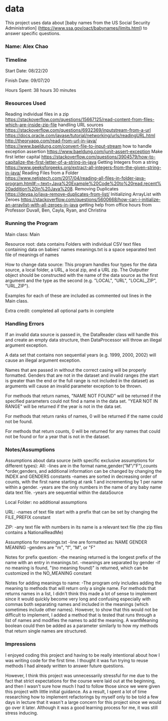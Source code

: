 data
====

This project uses data about [baby names from the US Social Security Administration] 
(https://www.ssa.gov/oact/babynames/limits.html) to answer specific questions. 

### Name: Alex Chao

### Timeline

Start Date: 08/22/20

Finish Date: 09/07/20

Hours Spent: 38 hours 30 minutes

### Resources Used
Reading individual files in a zip 
https://stackoverflow.com/questions/15667125/read-content-from-files-which-are-inside-zip-file
handling URL sources
https://stackoverflow.com/questions/6932369/inputstream-from-a-url
https://docs.oracle.com/javase/tutorial/networking/urls/readingURL.html
http://theoryapp.com/read-from-url-in-java/
https://www.baeldung.com/convert-file-to-input-stream
how to handle exception assertion 
https://www.baeldung.com/junit-assert-exception
Make first letter capital 
https://stackoverflow.com/questions/3904579/how-to-capitalize-the-first-letter-of-a-string-in-java
Getting Integers from a string
https://www.geeksforgeeks.org/extract-all-integers-from-the-given-string-in-java/
Reading Files from a Folder
https://www.netjstech.com/2017/04/reading-all-files-in-folder-java-program.html#:~:text=Java%20Example%20Code%20to%20read,recent%20addition%20in%20Java%208.
Removing Duplicates
https://devqa.io/java-remove-duplicates-from-list/
Initializing ArrayList with Zeroes
https://stackoverflow.com/questions/5600668/how-can-i-initialize-an-arraylist-with-all-zeroes-in-java
getting help from office hours from Professor Duvall, Ben, Cayla, Ryan, and Christina 
### Running the Program

Main class: Main 
 
Resource root: data 
contains 
Folders with individual CSV text files containing data on babies' names
meanings.txt is a space separated text file of meanings of names

How to change data source: 
This program handles four types for the data source, a local folder, a URL, a local zip, and a URL 
zip. 
The Outputter object should be constructed with the name of the data source as the first argument 
and the type as the second (e.g. "LOCAL", "URL", "LOCAL_ZIP", "URL_ZIP").

Examples for each of these are included as commented out lines in the Main class. 

Extra credit: completed all optional parts in complete

### Handling Errors

If an invalid data source is passed in, the DataReader class will handle this  and create an 
empty data structure, then DataProcessor will throw an illegal argument exception. 

A data set that contains non sequential years (e.g. 1999, 2000, 2002) will cause an illegal argument 
exception. 

Names that are passed in without the correct casing will be properly formatted. Genders that are not
in the dataset and invalid ranges (the start is greater than the end or the full range is not 
included in the dataset) as arguments will cause an invalid parameter exception to be thrown. 

For methods that return names, "NAME NOT FOUND" will be returned if the specified parameters could not 
find a name in the data set. "YEAR NOT IN RANGE" will be returned if the year is not in the data set.

For methods that return ranks of names, 0 will be returned if the name could not be found. 

For methods that return counts, 0 will be returned for any names that could not be found or for a year
that is not in the dataset.  

### Notes/Assumptions
Assumptions about data source (with specific exclusive assumptions for different types):
All: 
-lines are in the format name,gender("M"/"F"),counts
*order,genders, and additional information can be changed by changing the INDEX and GENDERS constants 
-names are sorted in decreasing order of counts, with the first name starting at rank 1 and incrementing
by 1 per name within a gender.
-years are the only numbers in the name of any baby name data text file. 
-years are sequential within the dataSource 

Local Folder: 
no additional assumptions 

URL: 
-names of text file start with a prefix that can be set by changing the FILE_PREFIX constant

ZIP:
-any text file with numbers in its name is a relevant text file (the zip files contains a 
NationalReadMe)

Assumptions for meanings.txt
-line are formatted as: NAME GENDER MEANING 
-genders are "m", "f", "M", or "F"

Notes for prefix question: 
-the meaning returned is the longest prefix of the name with an entry in meanings.txt.
-meanings are separated by gender
-if no meaning is found, "(no meaning found)" is returned, which can be customized in the NO_MEANING
constant 

Notes for adding meanings to name: 
-The program only includes adding the meaning to methods that will return only a single name. For 
methods that returns names in a list, I didn't think this made a lot of sense to implement since 
it would quickly become very long and confusing especially with commas both separating names and 
included in the meanings (which sometimes include other names). However, to show that this would not
be difficult to implement, I added a method that is tested that runs through a list of names and 
modifies the names to add the meaning. A wantMeaning boolean could then be added as a parameter 
similarly to how my methods that return single names are structured. 

### Impressions

I enjoyed coding this project and having to be really intentional about how I was writing code for
the first time. I thought it was fun trying to reuse methods I had already written to answer future
questions. 

However, I think this project was unnecessarily stressful for me due to the fact that strict 
expectations for the course were laid out at the beginning, and then I wasn't sure how much I had to 
follow those since we were given this project with little initial guidance. As a result, I spent a 
lot of time researching how to implement refactorings by myself only to be told a few days in 
lecture that it wasn't a large concern for this project since we would go over it later. Although it
was a good learning process for me, it was still stress inducing. 



 